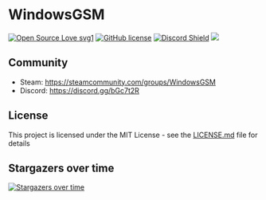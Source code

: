 # WindowsGSM
[![Open Source Love svg1](https://badges.frapsoft.com/os/v1/open-source.svg?v=103)](https://github.com/WindowsGSM/WindowsGSM/)
[![GitHub license](https://img.shields.io/github/license/WindowsGSM/WindowsGSM.svg)](https://github.com/WindowsGSM/WindowsGSM/blob/master/LICENSE)
[![Discord Shield](https://discordapp.com/api/guilds/590590698907107340/widget.png?style=shield)](https://discord.gg/bGc7t2R)
![](https://img.shields.io/badge/-Under%20Development-brightgreen)

## Community
  * Steam: <https://steamcommunity.com/groups/WindowsGSM>
  * Discord: <https://discord.gg/bGc7t2R>

## License
This project is licensed under the MIT License - see the [LICENSE.md](https://github.com/WindowsGSM/WindowsGSM/blob/master/LICENSE) file for details

## Stargazers over time
[![Stargazers over time](https://starchart.cc/WindowsGSM/WindowsGSM.svg)](https://starchart.cc/WindowsGSM/WindowsGSM)

